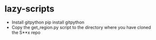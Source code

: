 # lazy-scripts

- Install gitpython
pip install gitpython
- Copy the get_region.py script to the directory where you have cloned the S**x repo

